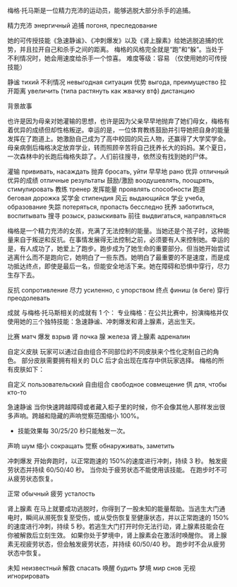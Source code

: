 <!-- https://deadbydaylight.fandom.com/zh/wiki/梅格·托马斯 -->

梅格·托马斯是一位精力充沛的运动员，能够逃脱大部分杀手的追捕。

精力充沛 энергичный
追捕 погоня, преследование

<!--
Мэг Томас это полная энергии спортсменка, способная убежать от погони большинства маньяков.
-->

她的可传授技能《急速静谧》、《冲刺爆发》以及《肾上腺素》给她逃脱追捕的优势，并且拉开自己和杀手之间的距离。
梅格的风格完全就是“跑”和“躲”。当处于不利情况时，她会用速度给杀手一个惊喜。
难度等级：容易
（仅使用她的可传授技能）

静谧 тихий
不利情况 невыгодная ситуация
优势 выгода, преимущество
拉开距离 увеличить (типа растянуть как жвачку втф) дистанцию

<!--
Ее передаваемые навыки "Быстрый и тихий", "Спринт" и "Адреналин" дают ей преимущество при побеге от преследования.
Стиль игры Мэг целиком и полностью "бей и беги". Когда та в невыгодном положении, она может использовать скорость, устроив убийце сюрприз.
Уровень сложности: легкий
  (Используя только ее передаваемые навыки)
-->

背景故事

<!-- Предыстория -->

也许是因为母亲对她灌输的思想，也许是因为父亲早早地抛弃了她们母女，梅格有着优异的成绩但却性格叛逆。幸运的是，一位体育教练鼓励并引导她把自身的能量发挥在了跑道上。她激励自己成为了高中校园的风云人物，还赢得了大学奖学金。母亲病倒后梅格决定放弃学业，转而照顾辛苦将自己抚养长大的妈妈。某个夏日，一次森林中的长跑后梅格失踪了。人们前往搜寻，依然没有找到她的尸体。

灌输 прививать, насаждать
抛弃 бросать, уйти
早早地 рано
优异 отличный
优异的成绩 отличные результаты
鼓励/激励 воодушевлять, поощрять, стимулировать
教练 тренер
发挥能量 проявлять способности
跑道 беговая дорожка
奖学金 стипендия
风云 выдающийся
学业 учеба, образование
失踪 потеряться, пропасть бесследно
抚养 заботиться, воспитывать
搜寻 розыск, разыскивать
前往 выдвигаться, направляться

<!--
Вполне возможно, что из-за мамы, которая привила ей такие мысли, а может потому что отец рано бросил их, у Мэг были отличные результаты и бунтарский характер. К счастью, тренер физкультуры мотивировал и направлял ее проявлять свои способности (силу) на беговой дорожке. Поощряя себя, она стала выдающимся человеком в средней школе, а также выиграла университетскую стипендию. После того, как мама заболела, Мэг решила бросить учебу и переключиться на заботу о своей мучащейся маме, что растила ее. В один летний день, после длительной пробежки в лесу Мэг бесследно пропала. Люди выдвинулись на поиски, но все-таки (по-прежнему) не нашли ее труп.
-->

梅格是一个精力充沛的女孩，充满了无法控制的能量。当她还是个孩子时，这种能量来自于叛逆和反抗。在事情发展得无法控制之前，必须要有人来控制她。幸运的是，有人成功了，她爱上了跑步。跑步成为了她生命的重要部分。但当她开始尝试逃离什么而不是跑向它，她明白了一些东西。她明白了最重要的不是速度，而是成功抵达终点，即使是最后一名，但能安全地活下来。她在障碍和恐惧中穿行，尽力生存下去。

反抗 сопротивление
尽力 усиленно, с упорством
终点 финиш (в беге)
穿行 преодолевать

<!--
Мэг была энергичным ребенком, была заряжена неуправляемой энергией. Когда она еще была ребенком, эта инергия происходила из ее бунтарства и сопротивления. До того как вещи стали выходить из контроля, нужен был человек, который будет руководить ей. К счастью, был успешный человек (?), она влюбилась в бег. Бег стал важной частью ее жизни. Но когда она начала пробовать убежать от чего-то, а не бежать к нему, она поняла несколько вещей. Она поняла, что самое важное это не скорость, а успешно добежать до финиша, даже если пришел последним, все равно ты цел и невредим. Она двигалась дальше, несмотря на препятствия и страх, вкладывала все силы, чтобы продолжать жить.
-->

成就
与梅格·托马斯相关的成就有 1 个：
专业梅格：在公共比赛中，扮演梅格并仅使用她的三个独特技能：急速静谧、冲刺爆发和肾上腺素，逃出生天。

比赛 матч
爆发 взрыв
肾 почка
腺 железа
肾上腺素 адреналин

<!--
Достижения
Связанных с Мэг Томас достижений всего 1:
Профессиональная Мэг: В публичном матче сыграйте за Мэг и только используйте ее 3 уникальных навыка: "Быстрый и тихий", "Спринт" и сбегите.
-->

自定义皮肤
玩家可以通过自由组合不同部位的不同皮肤来个性化定制自己的角色。
部分皮肤需要拥有相关的 DLC 后才会出现在库存中供玩家选择。
梅格的所有皮肤如下：

自定义 пользовательский
自由组合 свободное совмещение
供 для, чтобы кто-то

<!--
Пользовательские скины
Игроки могут формировать индивидуальных собственных персонажей с помощью свободного комбинировани разных частей скинов.
Скины части тел должны иметь связанные с ними DLC, только так они появятся на складе, где (для) игрок сможет выбрать их.
Все скины для Мэг следующие:
-->

急速静谧
当你快速跨越障碍或者藏入柜子里的时候，你不会像其他人那样发出很多声响。跨越和隐藏的声响觉察范围缩小 100%。

- 技能效果每 30/25/20 秒只能触发一次。

声响 шум
缩小 сокращать
觉察 обнаруживать, заметить

<!--
Быстрый и тихий
Когда вы быстро пересекаете препятствие или прячетесь в шкафу, вы не издаете так много шума, как другие люди. Шум от преодоления (препятствий) и залаза в шкаф и радиус обнаружения уменьшены на 100%.
- Эффект от навыка может активироваться только 1 раз каждые 30/25/20 секунд.
-->

冲刺爆发
开始奔跑时，以正常跑速的 150%的速度进行冲刺，持续 3 秒。
触发疲劳状态并持续 60/50/40 秒。
当你处于疲劳状态不能使用该技能。
在跑步时不可从疲劳状态恢复。

正常 обычный
疲劳 усталость

<!--
Спринт
Во время начала бега, активируйте спринт на скорости в 150% от скорости обычной бега, длится 3 секунды.
Активируется состояние усталости, длится 60/50/40 секунд.
Пока вы находитесь в уставшем состоянии, вы не можете использовать данную способность.
Во время бега нельзя восстановиться из уставшего состояния.
-->

肾上腺素
在马上就要成功逃脱时，你得到了一股未知的能量帮助。当逃生大门通电时，瞬间从濒死恢复至受伤，或从受伤恢复至健康状态，并以正常跑速的 150%的速度进行冲刺，持续 5 秒。若逃生大门打开时你无法行动，肾上腺素技能会在你被解救后立刻生效。
如果你处于梦境中，肾上腺素会在激活时唤醒你。
肾上腺素无视疲劳状态，但会触发疲劳状态，并持续 60/50/40 秒。
跑步时不会从疲劳状态中恢复。

未知 неизвестный
解救 спасать
唤醒 будить
梦境 мир снов
无视 игнорировать

<!--
Адреналин
Когда вам срочно (тут же) надо успешно сбежать, вы получаете помощь неизвестной силы. Когда на ворота подано электричество, моментально восстановитесь из предсмертного состояния в раненное, или из раненного в здоровое, а также начните спринт в 150% от обычной скорости бега, длится 5 секунд. Если когда выжившие открыли ворота, вы не можете двигаться, то навык Адреналин после вашего спасения сразу подействует.
Если вы находитесь в мире снов, то Адреналин при активации разбудит вас.
Адреналин игнорирует статус усталости, но может вызывать ее, и она длится 60/50/40 секунд.
Во время бега не получится восстановиться из усталости.
-->
